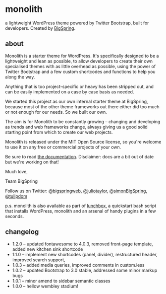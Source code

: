 monolith
========

a lightweight WordPress theme powered by Twitter Bootstrap, built for developers. Created by [BigSpring](http://www.bigspring.co.uk).

about
-----

Monolith is a starter theme for WordPress. It's specifically designed to be a lightweight and lean as possible, to allow developers to create their own specialised themes with as little overhead as possible, using the power of Twitter Bootstrap and a few custom shortcodes and functions to help you along the way.

Anything that is too project-specific or heavy has been stripped out, and can be easily implemented on a case by case basis as needed.

We started this project as our own internal starter theme at BigSpring, because most of the other theme frameworks out there either did too much or not enough for our needs. So we built our own.

The aim is for Monolith to be constantly growing – changing and developing as trends and web frameworks change, always giving us a good solid starting point from which to create our web projects.

Monolith is released under the MIT Open Source license, so you're welcome to use it on any free or commercial projects of your own.

Be sure to read [the documentation](https://github.com/bigspring/monolith/wiki). Disclaimer: docs are a bit out of date but we're working on that!
		
Much love,

Team BigSpring

Follow us on Twitter:
[@bigspringweb](http://twitter.com/bigspringweb), [@juliotaylor](http://twitter.com/juliotaylor), [@simonBigSpring](http://twitter.com/simonbigspring), [@tulipdom](http://twitter.com/tulipdom)

p.s. monolith is also available as part of [lunchbox](https://github.com/bigspring/lunchbox), a quickstart bash script that installs WordPress, monolith and an arsenal of handy plugins in a few seconds.


changelog
-----

* 1.2.0 – updated fontawesome to 4.0.3, removed front-page template, added new kitchen sink shortcode 
* 1.1.0 – implement new shortcodes (panel, divider), restructured header, improved search support, 
* 1.0.3 – added media queries, improved comments in custom.less
* 1.0.2 – updated Bootstrap to 3.0 stable, addressed some minor markup bugs
* 1.0.1 – minor amend to sidebar semantic classes
* 1.0.0 – hellow wembley stadium!